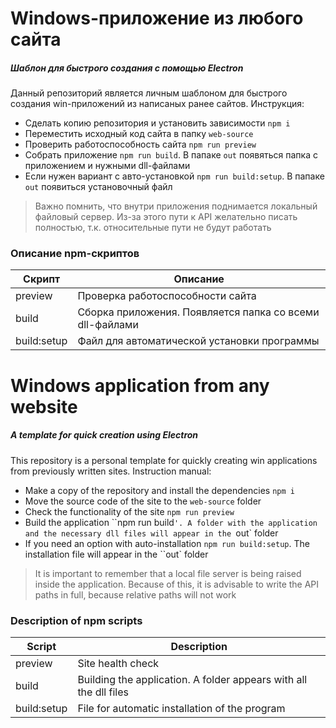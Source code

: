 # Windows-приложение из любого сайта
##### Шаблон для быстрого создания c помощью Electron

Данный репозиторий является личным шаблоном для быстрого создания win-приложений из написаных ранее сайтов.
Инструкция: 
- Сделать копию репозитория и установить зависимости ```npm i```
- Переместить исходный код сайта в папку ```web-source```
- Проверить работоспособность сайта ```npm run preview```
- Собрать приложение ```npm run build```. В папаке ```out``` появяться папка с приложением и нужными dll-файлами
- Если нужен вариант с авто-установкой ```npm run build:setup```. В папаке ```out``` появиться установочный файл

> Важно помнить, что внутри приложения поднимается локальный файловый сервер. Из-за этого пути к API желательно писать полностью, т.к. относительные пути не будут работать

### Описание npm-скриптов

| Скрипт | Описание | 
| ------ | ------ |  
| preview | Проверка работоспособности сайта |
| build | Сборка приложения. Появляется папка со всеми dll-файлами |
| build:setup | Файл для автоматической установки программы |

# Windows application from any website
##### A template for quick creation using Electron

This repository is a personal template for quickly creating win applications from previously written sites.
Instruction manual:
- Make a copy of the repository and install the dependencies ```npm i```
- Move the source code of the site to the ```web-source``` folder
- Check the functionality of the site ```npm run preview```
- Build the application ``npm run build`'. A folder with the application and the necessary dll files will appear in the `out` folder
- If you need an option with auto-installation ```npm run build:setup```. The installation file will appear in the ``out` folder

> It is important to remember that a local file server is being raised inside the application. Because of this, it is advisable to write the API paths in full, because relative paths will not work

### Description of npm scripts

| Script | Description |
| ------ | ------ |
| preview | Site health check |
| build | Building the application. A folder appears with all the dll files |
| build:setup | File for automatic installation of the program |